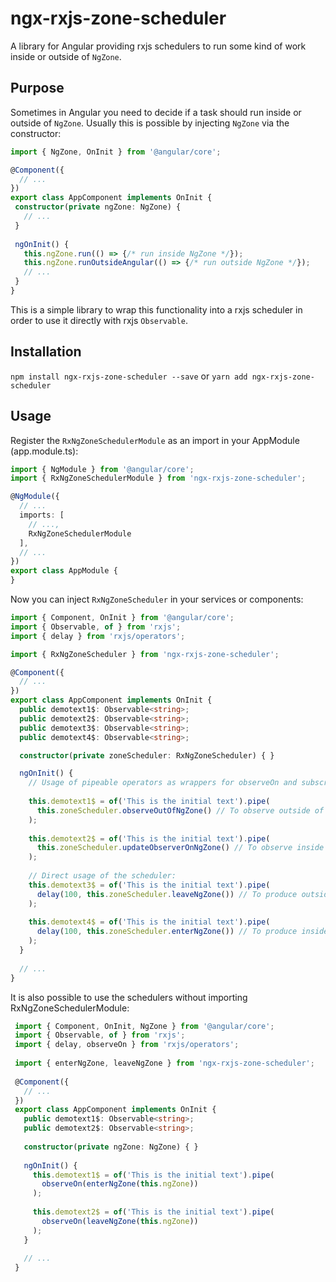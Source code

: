 # ngx-rxjs-zone-scheduler

A library for Angular providing rxjs schedulers to run some kind of work inside or outside of ``NgZone``.

## Purpose

Sometimes in Angular you need to decide if a task should run inside or outside of ``NgZone``. 
Usually this is possible by injecting ``NgZone`` via the constructor: 

```typescript
import { NgZone, OnInit } from '@angular/core';

@Component({
  // ...
})
export class AppComponent implements OnInit {
 constructor(private ngZone: NgZone) {
   // ... 
 }
 
 ngOnInit() {
   this.ngZone.run(() => {/* run inside NgZone */});
   this.ngZone.runOutsideAngular(() => {/* run outside NgZone */});
   // ...
 } 
}
```

This is a simple library to wrap this functionality into a rxjs scheduler in order to use it directly with rxjs ``Observable``.

## Installation
``npm install ngx-rxjs-zone-scheduler --save`` or
``yarn add ngx-rxjs-zone-scheduler``

## Usage

Register the ``RxNgZoneSchedulerModule`` as an import in your AppModule (app.module.ts):

```typescript
import { NgModule } from '@angular/core';
import { RxNgZoneSchedulerModule } from 'ngx-rxjs-zone-scheduler';

@NgModule({
  // ...
  imports: [
    // ...,
    RxNgZoneSchedulerModule
  ],
  // ...
})
export class AppModule {
}
```

Now you can inject ``RxNgZoneScheduler`` in your services or components:

```typescript
import { Component, OnInit } from '@angular/core';
import { Observable, of } from 'rxjs';
import { delay } from 'rxjs/operators';

import { RxNgZoneScheduler } from 'ngx-rxjs-zone-scheduler';

@Component({
  // ...
})
export class AppComponent implements OnInit {
  public demotext1$: Observable<string>;
  public demotext2$: Observable<string>;
  public demotext3$: Observable<string>;
  public demotext4$: Observable<string>;

  constructor(private zoneScheduler: RxNgZoneScheduler) { }

  ngOnInit() {
    // Usage of pipeable operators as wrappers for observeOn and subscribeOn:
    
    this.demotext1$ = of('This is the initial text').pipe(
      this.zoneScheduler.observeOutOfNgZone() // To observe outside of NgZone - like runOutsideAngular()
    );
    
    this.demotext2$ = of('This is the initial text').pipe(
      this.zoneScheduler.updateObserverOnNgZone() // To observe inside of NgZone - like run()
    );
    
    // Direct usage of the scheduler:
    this.demotext3$ = of('This is the initial text').pipe(
      delay(100, this.zoneScheduler.leaveNgZone()) // To produce outside of NgZone - like runOutsideAngular()
    );
        
    this.demotext4$ = of('This is the initial text').pipe(
      delay(100, this.zoneScheduler.enterNgZone()) // To produce inside of NgZone - like run()
    );
  }
  
  // ...
}
```

It is also possible to use the schedulers without importing RxNgZoneSchedulerModule:

```typescript
 import { Component, OnInit, NgZone } from '@angular/core';
 import { Observable, of } from 'rxjs';
 import { delay, observeOn } from 'rxjs/operators';
 
 import { enterNgZone, leaveNgZone } from 'ngx-rxjs-zone-scheduler';
 
 @Component({
   // ...
 })
 export class AppComponent implements OnInit {
   public demotext1$: Observable<string>;
   public demotext2$: Observable<string>;
 
   constructor(private ngZone: NgZone) { }
 
   ngOnInit() {
     this.demotext1$ = of('This is the initial text').pipe(
       observeOn(enterNgZone(this.ngZone))
     );
     
     this.demotext2$ = of('This is the initial text').pipe(
       observeOn(leaveNgZone(this.ngZone))
     );
   }
   
   // ...
 }
```
